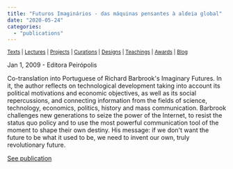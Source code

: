 ```yaml
---
title: "Futuros Imaginários - das máquinas pensantes à aldeia global"
date: "2020-05-24"
categories: 
  - "publications"
---
```


<small>[Texts](../texts.html) | [Lectures](../lectures.html) | [Projects](../projects.html) | [Curations](../curation.html) | [Designs](../designs.html) | [Teachings](../teachings.html) | [Awards](../awards.html) | <a href="https://readruiz.medium.com/" target="_blank">Blog</a></small>

Jan 1, 2009 - Editora Peirópolis

Co-translation into Portuguese of Richard Barbrook's Imaginary Futures. In it, the author reflects on technological development taking into account its political motivations and economic objectives, as well as its social repercussions, and connecting information from the fields of science, technology, economics, politics, history and mass communication. Barbrook challenges new generations to seize the power of the Internet, to resist the status quo policy and to use the most powerful communication tool of the moment to shape their own destiny. His message: if we don't want the future to be what it used to be, we need to invent our own, truly revolutionary future.

[See publication](https://books.google.com.br/books/about/Futuros_imaginários_Das_máquinas_pensa.html?id=iHKCCwAAQBAJ&source=kp_book_description&redir_esc=y)
